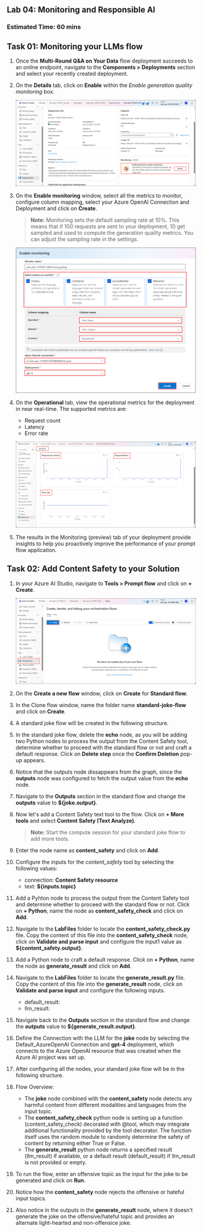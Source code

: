 ## Lab 04: Monitoring and Responsible AI 
### Estimated Time: 60 mins

## Task 01: Monitoring your LLMs flow

1. Once the **Multi-Round Q&A on Your Data** flow deployment succeeds to an online endpoint, navigate to the **Components > Deployments** section and select your recently created deployment.

1. On the **Details** tab, click on **Enable** within the *Enable generation quality monitoring* box.

   ![](media/enable-monitoring.png)

1. On the **Enable monitoring** window, select all the metrics to monitor, configure column mapping, select your Azure OpenAI Connection and Deployment and click on **Create**.

   >**Note:** Monitoring sets the default sampling rate at 10%. This means that if 100 requests are sent to your deployment, 10 get sampled and used to compute the generation quality metrics. You can adjust the sampling rate in the settings.

   ![](media/enable-monitoring-create.png)

1. On the **Operational** tab, view the operational metrics for the deployment in near real-time. The supported metrics are:

   - Request count
   - Latency
   - Error rate
  
   ![](media/monitoring-operational-tab.png)

1. The results in the Monitoring (preview) tab of your deployment provide insights to help you proactively improve the performance of your prompt flow application.

## Task 02: Add Content Safety to your Solution

1. In your Azure AI Studio, navigate to **Tools > Prompt flow** and click on **+ Create**.

   ![](media/+create-prompt-flow.png)

1. On the **Create a new flow** window, click on **Create** for **Standard flow**.

1. In the Clone flow window, name the folder name **standard-joke-flow** and click on **Create**.

1. A standard joke flow will be created in the following structure.

1. In the standard joke flow, delete the **echo** node, as you will be adding two Python nodes to process the output from the Content Safety tool, determine whether to proceed with the standard flow or not and craft a default response. Click on **Delete step** once the **Confirm Deletion** pop-up appears.

1. Notice that the outputs node dissappears from the graph, since the **outputs** node was configured to fetch the output value from the **echo** node.

1. Navigate to the **Outputs** section in the standard flow and change the **outputs** value to **${joke.output}**.

1. Now let's add a Content Safety text tool to the flow. Click on **+ More tools** and select **Content Safety (Text Analyze)**.

   >**Note:** Start the compute session for your standard joke flow to add more tools.

1. Enter the node name as **content_safety** and click on **Add**.

1. Configure the inputs for the *content_safety* tool by selecting the following values:

   - connection: **Content Safety resource**
   - text: **${inputs.topic}**

1. Add a Pyhton node to process the output from the Content Safety tool and determine whether to proceed with the standard flow or not. Click on **+ Python**, name the node as **content_safety_check** and click on **Add**.

1. Navigate to the **LabFiles** folder to locate the **content_safety_check.py** file. Copy the content of this file into the **content_safety_check** node, click on **Validate and parse input** and configure the input1 value as **${content_safety.output}**.

1. Add a Python node to craft a default response. Click on **+ Python**, name the node as **generate_result** and click on **Add**.

1. Navigate to the **LabFiles** folder to locate the **generate_result.py** file. Copy the content of this file into the **generate_result** node, click on **Validate and parse input** and configure the following inputs.

   - default_result: 
   - llm_result: 

1. Navigate back to the **Outputs** section in the standard flow and change the **outputs** value to **${generate_result.output}**.

1. Define the Connection with the LLM for the **joke** node by selecting the Default_AzureOpenAI Connection and **gpt-4** deployment, which connects to the Azure OpenAI resource that was created when the Azure AI project was set up.

1. After configuring all the nodes, your standard joke flow will be in the following structure.

1. Flow Overview:

   - The **joke** node combined with the **content_safety** node detects any harmful content from different modalities and languages from the input topic.
   - The **content_safety_check** python node is setting up a function (content_safety_check) decorated with @tool, which may integrate additional functionality provided by the tool decorator. The function itself uses the random module to randomly determine the safety of content by returning either True or False.
   - The **generate_result** python node returns a specified result (llm_result) if available, or a default result (default_result) if llm_result is not provided or empty.

1. To run the flow, enter an offensive topic as the input for the joke to be generated and click on **Run**.

1. Notice how the **content_safety** node rejects the offensive or hateful input topics.

1. Also notice in the outputs in the **generate_result** node, where it doesn't generate the joke on the offensive/hateful topic and provides an alternate light-hearted and non-offensice joke.



















